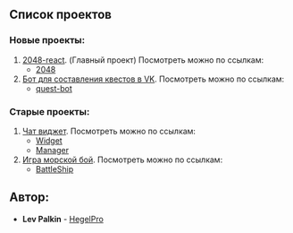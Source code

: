 ## Список проектов

### Новые проекты:
1. [2048-react](https://github.com/HegelPro/2048-react). (Главный проект) Посмотреть можно по ссылкам:
	* [2048](http://104.197.112.220:8080/)
2. [Бот для составления квестов в VK](https://github.com/HegelPro/question_bot). Посмотреть можно по ссылкам:
	* [quest-bot](https://vk.com/club196513488)

### Старые проекты:
1. [Чат виджет](https://github.com/HegelPro/chatWidget). Посмотреть можно по ссылкам:
	* [Widget](http://104.197.112.220:8081/chat-client/)
	* [Manager](http://104.197.112.220:8081/chat-manager/)
2. [Игра морской бой](https://github.com/HegelPro/BattleShip). Посмотреть можно по ссылкам:
	* [BattleShip](http://104.197.112.220:8081/battle-ship/)

## Автор:

* **Lev Palkin** - [HegelPro](https://github.com/HegelPro)
